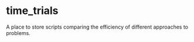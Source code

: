 # time_trials
A place to store scripts comparing the efficiency of different approaches to problems.
